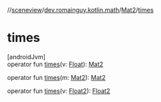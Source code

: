 //[sceneview](../../../index.md)/[dev.romainguy.kotlin.math](../index.md)/[Mat2](index.md)/[times](times.md)

# times

[androidJvm]\
operator fun [times](times.md)(v: [Float](https://kotlinlang.org/api/latest/jvm/stdlib/kotlin/-float/index.html)): [Mat2](index.md)

operator fun [times](times.md)(m: [Mat2](index.md)): [Mat2](index.md)

operator fun [times](times.md)(v: [Float2](../-float2/index.md)): [Float2](../-float2/index.md)
